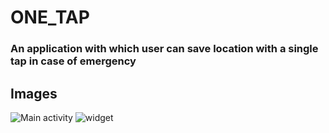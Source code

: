 # ONE_TAP
### An application with which user can save location with a single tap in case of emergency
## Images
![Main activity](https://static.wixstatic.com/media/fdfbff_82b1f4ccaa56446cbfce431d85b75759~mv2.jpg)
![widget](https://static.wixstatic.com/media/fdfbff_2a42fe2e7d0e4e4db07e5b77f24a1106~mv2.jpg)
